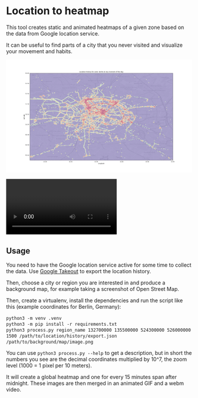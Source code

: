 # Location to heatmap

This tool creates static and animated heatmaps of a given zone based on the data from Google location service.

It can be useful to find parts of a city that you never visited and visualize your movement and habits.

![Heatmap of locations in Berlin](locations_in_berlin_all_time_weighted.png)

![Animated Berlin locations heatmap](berlin.webm)


## Usage
You need to have the Google location service active for some time to collect the data. Use [Google Takeout](https://takeout.google.com/) to export the location history.

Then, choose a city or region you are interested in and produce a background map, for example taking a screenshot of Open Street Map.

Then, create a virtualenv, install the dependencies and run the script like this (example coordinates for Berlin, Germany):

    python3 -m venv .venv
    python3 -m pip install -r requirements.txt
    python3 process.py region_name 132700000 135500000 524300000 526000000 1500 /path/to/location/history/export.json /path/to/background/map/image.png

You can use `python3 process.py --help` to get a description, but in short the numbers you see are the decimal coordinates multiplied by 10^7, the zoom level (1000 = 1 pixel per 10 meters).

It will create a global heatmap and one for every 15 minutes span after midnight. These images are then merged in an animated GIF and a webm video.

